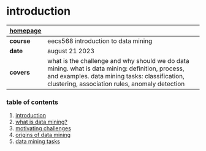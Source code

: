 #  introduction

|  **[homepage](./README.md)** |    |
|:-----------------------------|:---|
| **course** | eecs568 introduction to data mining |
| **date**   | august 21 2023 | 
| **covers** | what is the challenge and why should we do data mining.  what is data mining:  definition, process, and examples.  data mining tasks:  classification, clustering, association rules, anomaly detection |

###  table of contents

1.  [introduction](#introduction)
2.  [what is data mining?](#what-is-data-mining)
3.  [motivating challenges](#motivating-challenges)
4.  [origins of data mining](#origins-of-data-mining)
4.  [data mining tasks](#data-mining-tasks)


